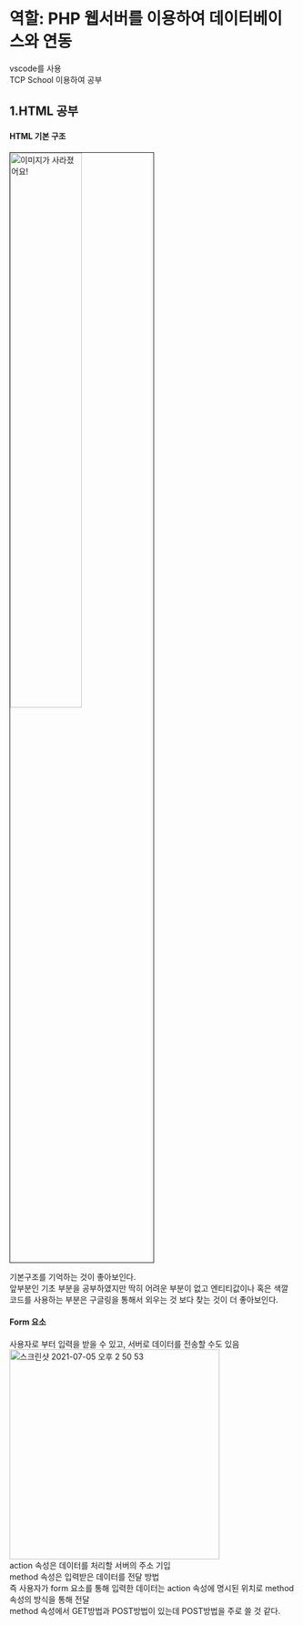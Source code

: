 # 역할: PHP 웹서버를 이용하여 데이터베이스와 연동
vscode를 사용 <br>
TCP School 이용하여 공부
<h2> <!> 1.HTML </!> 공부 </h2>
<h4> <!> HTML </!> 기본 구조 </h4>
<img src="http://tcpschool.com/lectures/img_html_basic_structure.png" alt = "이미지가 사라졌어요!"  width = 50% border = 1px solid black>
<br>
<p>기본구조를 기억하는 것이 좋아보인다.<br>
앞부분인 기초 부분을 공부하였지만 딱히 어려운 부분이 없고 엔티티값이나 혹은 색깔 코드를 사용하는 부분은 구글링을 통해서 외우는 것 보다 찾는 것이 더 좋아보인다.
  </p>
<h4> Form 요소 </h4>
<p> 사용자로 부터 입력을 받을 수 있고, 서버로 데이터를 전송할 수도 있음 <br>
  <img width="369" alt="스크린샷 2021-07-05 오후 2 50 53" src="https://user-images.githubusercontent.com/86354273/124423583-6988a200-dda0-11eb-9690-b9b0ea617874.png"> <br>
    action 속성은 데이터를 처리할 서버의 주소 기입 <br>
  method 속성은 입력받은 데이터를 전달 방법<br>
  즉 사용자가 form 요소를 통해 입력한 데이터는 action 속성에 명시된 위치로 method 속성의 방식을 통해 전달 <br>
  method 속성에서 GET방법과 POST방법이 있는데 POST방법을 주로 쓸 것 같다.
</p>

